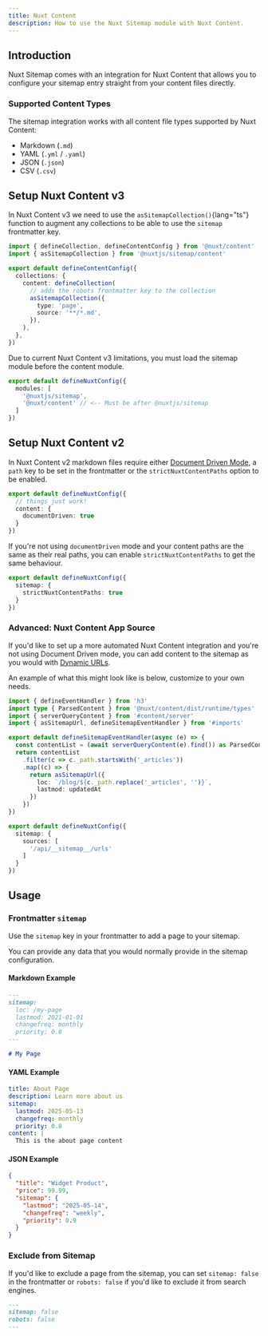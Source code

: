 ```yaml
---
title: Nuxt Content
description: How to use the Nuxt Sitemap module with Nuxt Content.
---
```


## Introduction

Nuxt Sitemap comes with an integration for Nuxt Content that allows you to configure your sitemap entry straight from your content files directly.

### Supported Content Types

The sitemap integration works with all content file types supported by Nuxt Content:
- Markdown (`.md`)
- YAML (`.yml` / `.yaml`)
- JSON (`.json`)
- CSV (`.csv`)

## Setup Nuxt Content v3

In Nuxt Content v3 we need to use the `asSitemapCollection()`{lang="ts"} function to augment any collections
to be able to use the `sitemap` frontmatter key.

```ts [content.config.ts]
import { defineCollection, defineContentConfig } from '@nuxt/content'
import { asSitemapCollection } from '@nuxtjs/sitemap/content'

export default defineContentConfig({
  collections: {
    content: defineCollection(
      // adds the robots frontmatter key to the collection
      asSitemapCollection({
        type: 'page',
        source: '**/*.md',
      }),
    ),
  },
})
```

Due to current Nuxt Content v3 limitations, you must load the sitemap module before the content module.

```ts
export default defineNuxtConfig({
  modules: [
    '@nuxtjs/sitemap',
    '@nuxt/content' // <-- Must be after @nuxtjs/sitemap
  ]
})
```


## Setup Nuxt Content v2

In Nuxt Content v2 markdown files require either [Document Driven Mode](https://content.nuxt.com/document-driven/introduction), a `path` key to be set
in the frontmatter or the `strictNuxtContentPaths` option to be enabled.

```ts [nuxt.config.ts]
export default defineNuxtConfig({
  // things just work!
  content: {
    documentDriven: true
  }
})
```

If you're not using `documentDriven` mode and your content paths are the same as their real paths,
you can enable `strictNuxtContentPaths` to get the same behaviour.

```ts [nuxt.config.ts]
export default defineNuxtConfig({
  sitemap: {
    strictNuxtContentPaths: true
  }
})
```

### Advanced: Nuxt Content App Source

If you'd like to set up a more automated Nuxt Content integration and you're not using Document Driven mode, you can add content to the sitemap as you would with [Dynamic URLs](/docs/sitemap/guides/dynamic-urls).

An example of what this might look like is below, customize to your own needs.

```ts [server/api/__sitemap__/urls.ts]
import { defineEventHandler } from 'h3'
import type { ParsedContent } from '@nuxt/content/dist/runtime/types'
import { serverQueryContent } from '#content/server'
import { asSitemapUrl, defineSitemapEventHandler } from '#imports'

export default defineSitemapEventHandler(async (e) => {
  const contentList = (await serverQueryContent(e).find()) as ParsedContent[]
  return contentList
    .filter(c => c._path.startsWith('_articles'))
    .map((c) => {
      return asSitemapUrl({
        loc: `/blog/${c._path.replace('_articles', '')}`,
        lastmod: updatedAt
      })
    })
})
```

```ts
export default defineNuxtConfig({
  sitemap: {
    sources: [
      '/api/__sitemap__/urls'
    ]
  }
})
```

## Usage 

### Frontmatter `sitemap`

Use the `sitemap` key in your frontmatter to add a page to your sitemap.

You can provide any data that you would normally provide in the sitemap configuration.

#### Markdown Example

```md
---
sitemap:
  loc: /my-page
  lastmod: 2021-01-01
  changefreq: monthly
  priority: 0.8
---

# My Page
```

#### YAML Example

```yaml [content/pages/about.yml]
title: About Page
description: Learn more about us
sitemap:
  lastmod: 2025-05-13
  changefreq: monthly
  priority: 0.8
content: |
  This is the about page content
```

#### JSON Example

```json [content/products/widget.json]
{
  "title": "Widget Product",
  "price": 99.99,
  "sitemap": {
    "lastmod": "2025-05-14",
    "changefreq": "weekly",
    "priority": 0.9
  }
}
```

### Exclude from Sitemap

If you'd like to exclude a page from the sitemap, you can set `sitemap: false` in the frontmatter or `robots: false`
if you'd like to exclude it from search engines.

```md
---
sitemap: false
robots: false
---
```
